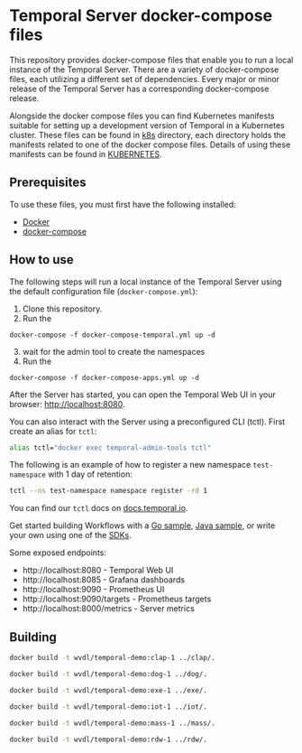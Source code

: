 # Temporal Server docker-compose files

This repository provides docker-compose files that enable you to run a local instance of the Temporal Server.
There are a variety of docker-compose files, each utilizing a different set of dependencies.
Every major or minor release of the Temporal Server has a corresponding docker-compose release.

Alongside the docker compose files you can find Kubernetes manifests suitable for setting up a development version of Temporal in a Kubernetes cluster. These files can be found in [k8s](./k8s) directory, each directory holds the manifests related to one of the docker compose files. Details of using these manifests can be found in [KUBERNETES](./KUBERNETES.md).

## Prerequisites

To use these files, you must first have the following installed:

- [Docker](https://docs.docker.com/engine/installation/)
- [docker-compose](https://docs.docker.com/compose/install/)

## How to use

The following steps will run a local instance of the Temporal Server using the default configuration file (`docker-compose.yml`):

1. Clone this repository.
2. Run the 
```shell
docker-compose -f docker-compose-temporal.yml up -d
```
3. wait for the admin tool to create the namespaces 
4. Run the 
```shell
docker-compose -f docker-compose-apps.yml up -d
```

After the Server has started, you can open the Temporal Web UI in your browser: [http://localhost:8080](http://localhost:8080).

You can also interact with the Server using a preconfigured CLI (tctl).
First create an alias for `tctl`:

```bash
alias tctl="docker exec temporal-admin-tools tctl"
```

The following is an example of how to register a new namespace `test-namespace` with 1 day of retention:

```bash
tctl --ns test-namespace namespace register -rd 1
```

You can find our `tctl` docs on [docs.temporal.io](https://docs.temporal.io/docs/system-tools/tctl/).

Get started building Workflows with a [Go sample](https://github.com/temporalio/samples-go), [Java sample](https://github.com/temporalio/samples-java), or write your own using one of the [SDKs](https://docs.temporal.io/docs/sdks-introduction).

Some exposed endpoints:
- http://localhost:8080 - Temporal Web UI
- http://localhost:8085 - Grafana dashboards
- http://localhost:9090 - Prometheus UI
- http://localhost:9090/targets - Prometheus targets
- http://localhost:8000/metrics - Server metrics

## Building
```bash
docker build -t wvdl/temporal-demo:clap-1 ../clap/.
```
```bash
docker build -t wvdl/temporal-demo:dog-1 ../dog/.
```
```bash
docker build -t wvdl/temporal-demo:exe-1 ../exe/.
```
```bash
docker build -t wvdl/temporal-demo:iot-1 ../iot/.
```
```bash
docker build -t wvdl/temporal-demo:mass-1 ../mass/.
```
```bash
docker build -t wvdl/temporal-demo:rdw-1 ../rdw/.
```